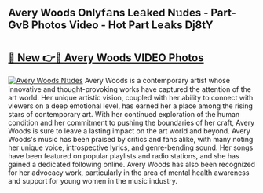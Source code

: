 ## Avery Woods Onlyf𝚊ns Le𝚊ked N𝚞des - Part-GvB Photos Video - Hot Part Le𝚊ks Dj8tY

# <h2><a href="http://ab15368.deff.icu/?id=Avery+Woods">🔗 New 👉🔴 Avery Woods VIDEO Photos</a></h2>

[![Avery Woods N𝚞des](https://i.imgur.com/rIISA9y.gif)](http://ab15368.deff.icu/?id=Avery+Woods)
Avery Woods is a contemporary artist whose innovative and thought-provoking works have captured the attention of the art world. Her unique artistic vision, coupled with her ability to connect with viewers on a deep emotional level, has earned her a place among the rising stars of contemporary art. With her continued exploration of the human condition and her commitment to pushing the boundaries of her craft, Avery Woods is sure to leave a lasting impact on the art world and beyond. Avery Woods's music has been praised by critics and fans alike, with many noting her unique voice, introspective lyrics, and genre-bending sound. Her songs have been featured on popular playlists and radio stations, and she has gained a dedicated following online. Avery Woods has also been recognized for her advocacy work, particularly in the area of mental health awareness and support for young women in the music industry.
